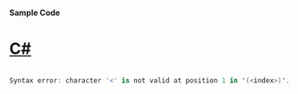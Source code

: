 #### Sample Code
# [C#](#tab/Csharp)

```C#

Syntax error: character '<' is not valid at position 1 in '(<index>)'.

```
